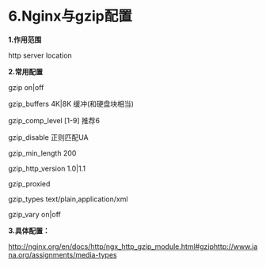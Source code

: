 # **6.Nginx与gzip配置**

**1.作用范围**

http server location

**2.常用配置**

gzip on|off

gzip_buffers 4K|8K 缓冲(和硬盘块相当)

gzip_comp_level [1-9] 推荐6

gzip_disable 正则匹配UA

gzip_min_length 200

gzip_http_version 1.0|1.1

gzip_proxied 

gzip_types text/plain,application/xml

gzip_vary on|off

**3.具体配置：**

<http://nginx.org/en/docs/http/ngx_http_gzip_module.html#gziphttp://www.iana.org/assignments/media-types>